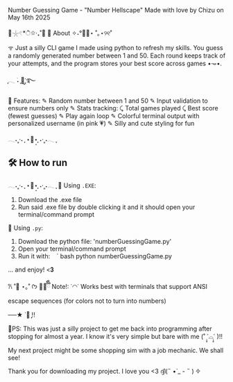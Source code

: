 Number Guessing Game - "Number Hellscape"
Made with love by Chizu on May 16th 2025

🫧𓇼𓏲*ੈ✩‧₊˚🎐
📖 About
✧˖°🌷📎⋆ ˚｡⋆୨୧˚

ᯤ Just a silly CLI game I made using python to refresh my skills.  You guess a randomly generated number between 1 and 50. Each round keeps track of your attempts, and the program stores your best score across games •𐃷•.

ִֶָ𓂃 ࣪˖ ִֶָ🐇་༘࿐

🌸 Features:
✎ Random number between 1 and 50
✎ Input validation to ensure numbers only
✎ Stats tracking:
   ⤹ Total games played
   ⤹ Best score (fewest guesses)
✎ Play again loop
✎ Colorful terminal output with personalized username (in pink 💗)
✎ Silly and cute styling for fun

𓂃˖˳·˖ ִֶָ ⋆🌷͙⋆ ִֶָ˖·˳˖𓂃 ִֶָ
## 🛠️ How to run
𓂃˖˳·˖ ִֶָ ⋆🌸͙⋆ ִֶָ˖·˳˖𓂃 ִֶָ
🧸 Using `.EXE`:
1. Download the .exe file
2. Run said .exe file by double clicking it and it should open your terminal/command prompt

🦢 Using `.py`:
1. Download the python file: 'numberGuessingGame.py'
2. Open your terminal/command prompt
3. Run it with:
` ` ` bash 
python numberGuessingGame.py

... and enjoy! <𝟑

𐙚 ˚🍰 ⋆｡˚ ᡣ𐭩
🐻‍❄️ྀིྀི Note!:
˙◠˙ Works best with terminals that support ANSI escape sequences (for colors not to turn into numbers)

──★ ˙🍓 ̟!!

🎀PS:
This was just a silly project to get me back into programming after stopping for almost a year. I know it's very simple but bare with me (˚ ˃̣̣̥⌓˂̣̣̥ )!!

My next project might be some shopping sim with a job mechanic. We shall see!

Thank you for downloading my project. I love you <3
ദ്ദി(˵ •̀ _ - ˵ ) ✧
